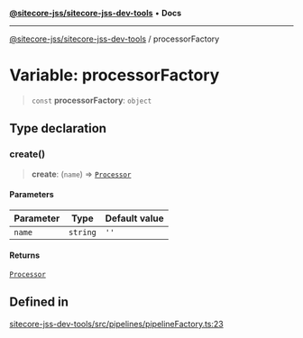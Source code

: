 [**@sitecore-jss/sitecore-jss-dev-tools**](../README.md) • **Docs**

***

[@sitecore-jss/sitecore-jss-dev-tools](../README.md) / processorFactory

# Variable: processorFactory

> `const` **processorFactory**: `object`

## Type declaration

### create()

> **create**: (`name`) => [`Processor`](../interfaces/Processor.md)

#### Parameters

| Parameter | Type | Default value |
| ------ | ------ | ------ |
| `name` | `string` | `''` |

#### Returns

[`Processor`](../interfaces/Processor.md)

## Defined in

[sitecore-jss-dev-tools/src/pipelines/pipelineFactory.ts:23](https://github.com/Sitecore/jss/blob/85fd9b813b01a71614ef7fb536485926ec8242cf/packages/sitecore-jss-dev-tools/src/pipelines/pipelineFactory.ts#L23)
